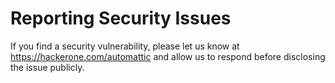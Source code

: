 # Reporting Security Issues

If you find a security vulnerability, please let us know at https://hackerone.com/automattic and allow us to respond before disclosing the issue publicly.
